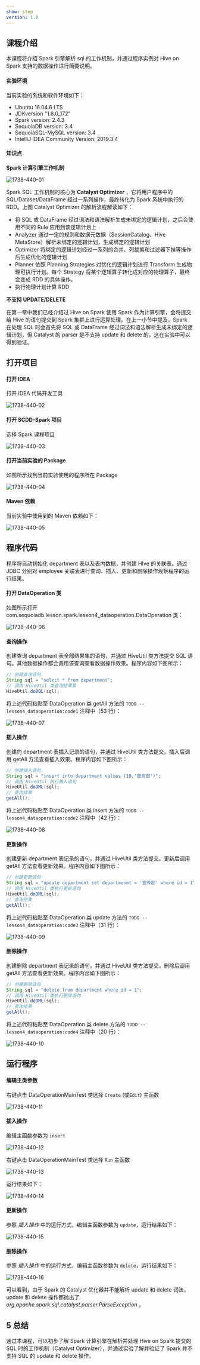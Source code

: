 ```yaml
---
show: step
version: 1.0 
---
```


## 课程介绍

本课程将介绍 Spark 引擎解析 sql 的工作机制，并通过程序实例对 Hive on Spark 支持的数据操作进行简要说明。

#### 实验环境

当前实验的系统和软件环境如下：

* Ubuntu 16.04.6 LTS
* JDKversion "1.8.0_172"
* Spark version: 2.4.3
* SequoiaDB version: 3.4
* SequoiaSQL-MySQL version: 3.4
* IntelliJ IDEA Community Version: 2019.3.4

#### 知识点

**Spark 计算引擎工作机制**

![1738-440-01](https://doc.shiyanlou.com/courses/1738/1207281/036f44e333e7d57a85e5327247f53dd6-0)

Spark SQL 工作机制的核心为 **Catalyst Optimizer** ，它将用户程序中的 SQL/Dataset/DataFrame 经过一系列操作，最终转化为 Spark 系统中执行的 RDD。上图 Catalyst Optimizer 的解析流程解读如下：

* 将 SQL 或 DataFrame 经过词法和语法解析生成未绑定的逻辑计划，之后会使用不同的 Rule 应用到该逻辑计划上
* Analyzer 通过一定的规则和数据元数据（SessionCatalog、Hive MetaStore）解析未绑定的逻辑计划，生成绑定的逻辑计划
* Optimizer 将绑定的逻辑计划经过一系列的合并、列裁剪和过滤器下推等操作后生成优化的逻辑计划
* Planner 依照 Planning Strategies 对优化的逻辑计划进行 Transform 生成物理可执行计划。每个 Strategy 将某个逻辑算子转化成对应的物理算子，最终会变成 RDD 的具体操作。
* 执行物理计划计算 RDD

**不支持 UPDATE/DELETE**

在第一章中我们已经介绍过 Hive on Spark 使用 Spark 作为计算引擎，会将提交给 Hive 的语句提交到 Spark 集群上进行运算处理。在上一小节中提及，Spark 在处理 SQL 时会首先将 SQL 或 DataFrame 经过词法和语法解析生成未绑定的逻辑计划，但 Catalyst 的 parser 是不支持 update 和 delete 的，这在实验中可以得到验证。

## 打开项目

#### 打开 IDEA

打开 IDEA 代码开发工具

![1738-440-02](https://doc.shiyanlou.com/courses/1738/1207281/6526b50a5804f3670aa08ce9d22a58ed-0)

#### 打开 SCDD-Spark 项目

选择 Spark 课程项目

![1738-440-03](https://doc.shiyanlou.com/courses/1738/1207281/b572ff7a748922a4c968dcebf9c2aff1-0)

#### 打开当前实验的 Package

如图所示找到当前实验使用的程序所在 Package

![1738-440-04](https://doc.shiyanlou.com/courses/1738/1207281/476281f8577bd49edc919f610ebb4c34-0)

#### Maven 依赖

当前实验中使用到的 Maven 依赖如下：

![1738-440-05](https://doc.shiyanlou.com/courses/1738/1207281/fddb0b1419a941b7a140e64c3c2f3220-0)

## 程序代码

程序将自动初始化 department 表以及表内数据，并创建 HIve 的关联表。通过 JDBC 分别对 employee 关联表进行查询、插入、更新和删除操作观察程序的运行结果。

#### 打开 DataOperation 类

如图所示打开 com.sequoiadb.lesson.spark.lesson4_dataoperation.DataOperation 类：

![1738-440-06](https://doc.shiyanlou.com/courses/1738/1207281/d3e0f18569cac0f74a497adaeb1c1708-0)

#### 查询操作

创建查询 department 表全部结果集的语句，并通过 HiveUtil 类方法提交 SQL 语句。其他数据操作都会调用该查询查看数据操作效果。程序内容如下图所示：

```java
// 创建查询语句
String sql = "select * from department";
// 调用 HiveUtil 类查询结果集
HiveUtil.doDQL(sql);
```

将上述代码粘贴至 DataOperation 类 getAll 方法的 `TODO -- lesson4_dataoperation:code1` 注释中（53 行）：

![1738-440-07](https://doc.shiyanlou.com/courses/1738/1207281/beeb068808281e6b1689c23c2e8c734b-0)

#### 插入操作

创建向 department 表插入记录的语句，并通过 HiveUtil 类方法提交。插入后调用 getAll 方法查看插入效果。程序内容如下图所示：

```java
// 创建插入语句
String sql = "insert into department values (10,'商务部')";
// 调用 HiveUtil 执行插入语句
HiveUtil.doDML(sql);
// 查询结果
getAll();
```

将上述代码粘贴至 DataOperation 类 insert 方法的 `TODO -- lesson4_dataoperation:code2` 注释中（42 行）：

![1738-440-08](https://doc.shiyanlou.com/courses/1738/1207281/7d99fa84739d39f67e32bf42450105ec-0)

#### 更新操作

创建更新 department 表记录的语句，并通过 HiveUtil 类方法提交。更新后调用 getAll 方法查看更新效果。程序内容如下图所示：

```java
// 创建更新语句
String sql = "update department set departmenmt = '宣传部' where id = 1";
// 调用 HiveUtil 类执行更新语句
HiveUtil.doDML(sql);
// 查询结果
getAll();
```

将上述代码粘贴至 DataOperation 类 update 方法的 `TODO -- lesson4_dataoperation:code3` 注释中（31 行）：

![1738-440-09](https://doc.shiyanlou.com/courses/1738/1207281/292e907898d8c41a9185b9d1ed4b2812-0)

#### 删除操作

创建删除 department 表记录的语句，并通过 HiveUtil 类方法提交。删除后调用 getAll 方法查看更新效果。程序内容如下图所示：

```java
// 创建删除语句
String sql = "delete from department where id = 1";
// 调用 HiveUtil 类执行删除语句
HiveUtil.doDML(sql);
// 查询结果
getAll();
```

将上述代码粘贴至 DataOperation 类 delete 方法的 `TODO -- lesson4_dataoperation:code4` 注释中（20 行）：

![1738-440-10](https://doc.shiyanlou.com/courses/1738/1207281/f1d6663c273b06a81faaf168f19ca052-0)

## 运行程序

#### 编辑主类参数

右键点击 DataOperationMainTest 类选择 `Create` (或`Edit`) 主函数

![1738-440-11](https://doc.shiyanlou.com/courses/1738/1207281/5b49c5e08fb1eb83a2aee7b5a29e0e03-0)

#### 插入操作

编辑主函数参数为 `insert` 

![1738-440-12](https://doc.shiyanlou.com/courses/1738/1207281/c20d44e394d6fc959917eb3e830706b9-0)

右键点击 DataOperationMainTest 类选择 `Run` 主函数

![1738-440-13](https://doc.shiyanlou.com/courses/1738/1207281/8e4d2325ba066d2ac0271c0597b2fd7a-0)

运行结果如下：

![1738-440-14](https://doc.shiyanlou.com/courses/1738/1207281/0a769022a6060fb260b658850d63efc4-0)

#### 更新操作

参照 *插入操作* 中的运行方式，编辑主函数参数为 `update`，运行结果如下：

![1738-440-15](https://doc.shiyanlou.com/courses/1738/1207281/1f9c2e751cfe4e1ee14b2b332dc9631d-0)

#### 删除操作

参照 *插入操作* 中的运行方式，编辑主函数参数为 `delete`，运行结果如下：

![1738-440-16](https://doc.shiyanlou.com/courses/1738/1207281/7478bdd56b66d5f839e829d785faa329-0)

可以看到，由于 Spark 的 Catalyst 优化器并不能解析 update 和 delete 词法，update 和 delete 操作都抛出了 *org.apache.spark.sql.catalyst.parser.ParseException* 。

## 5 总结

通过本课程，可以初步了解 Spark 计算引擎在解析并处理 Hive on Spark 提交的 SQL 时的工作机制（Catalyst Optimizer），并通过实验了解并验证了 Spark 并不支持 SQL 的 update 和 delete 操作。
